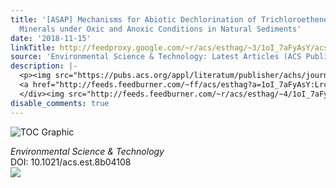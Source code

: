 ```yaml
---
title: '[ASAP] Mechanisms for Abiotic Dechlorination of Trichloroethene by Ferrous
  Minerals under Oxic and Anoxic Conditions in Natural Sediments'
date: '2018-11-15'
linkTitle: http://feedproxy.google.com/~r/acs/esthag/~3/1oI_7aFyAsY/acs.est.8b04108
source: 'Environmental Science & Technology: Latest Articles (ACS Publications)'
description: |-
  <p><img src="https://pubs.acs.org/appl/literatum/publisher/achs/journals/content/esthag/0/esthag.ahead-of-print/acs.est.8b04108/20181115/images/medium/es-2018-04108z_0003.gif" alt="TOC Graphic"/></p><div><cite>Environmental Science & Technology</cite></div><div>DOI: 10.1021/acs.est.8b04108</div><div class="feedflare">
  <a href="http://feeds.feedburner.com/~ff/acs/esthag?a=1oI_7aFyAsY:LrcEAzi2eTE:yIl2AUoC8zA"><img src="http://feeds.feedburner.com/~ff/acs/esthag?d=yIl2AUoC8zA" border="0"></img></a>
  </div><img src="http://feeds.feedburner.com/~r/acs/esthag/~4/1oI_7aFyAsY" height="1" width="1" ...
disable_comments: true
---
```

<p><img src="https://pubs.acs.org/appl/literatum/publisher/achs/journals/content/esthag/0/esthag.ahead-of-print/acs.est.8b04108/20181115/images/medium/es-2018-04108z_0003.gif" alt="TOC Graphic"/></p><div><cite>Environmental Science & Technology</cite></div><div>DOI: 10.1021/acs.est.8b04108</div><div class="feedflare">
<a href="http://feeds.feedburner.com/~ff/acs/esthag?a=1oI_7aFyAsY:LrcEAzi2eTE:yIl2AUoC8zA"><img src="http://feeds.feedburner.com/~ff/acs/esthag?d=yIl2AUoC8zA" border="0"></img></a>
</div><img src="http://feeds.feedburner.com/~r/acs/esthag/~4/1oI_7aFyAsY" height="1" width="1" ...